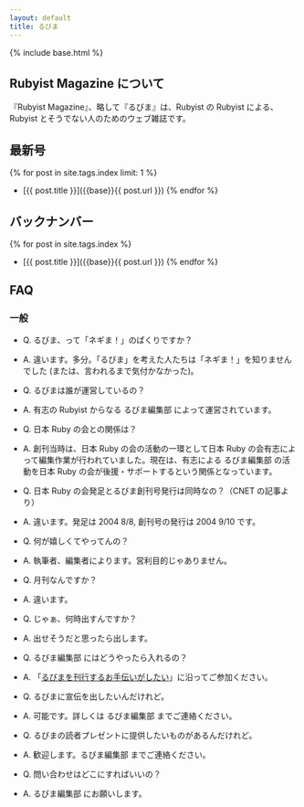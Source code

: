 ```yaml
---
layout: default
title: るびま
---
```


{% include base.html %}

## Rubyist Magazine について

『Rubyist Magazine』、略して『るびま』は、Rubyist の Rubyist による、Rubyist とそうでない人のためのウェブ雑誌です。

## 最新号

{% for post in site.tags.index limit: 1 %}

- [{{ post.title }}]({{base}}{{ post.url }})
  {% endfor %}

## バックナンバー

{% for post in site.tags.index %}

- [{{ post.title }}]({{base}}{{ post.url }})
  {% endfor %}

## FAQ

### 一般

- Q. るびま、って「ネギま！」のぱくりですか？
- A. 違います。多分。「るびま」を考えた人たちは「ネギま！」を知りませんでした (または、言われるまで気付かなかった)。

- Q. るびまは誰が運営しているの？
- A. 有志の Rubyist からなる るびま編集部 によって運営されています。

- Q. 日本 Ruby の会との関係は？
- A. 創刊当時は、日本 Ruby の会の活動の一環として日本 Ruby の会有志によって編集作業が行われていました。現在は、有志による るびま編集部 の活動を日本 Ruby の会が後援・サポートするという関係となっています。

- Q. 日本 Ruby の会発足とるびま創刊号発行は同時なの？（CNET の記事より）
- A. 違います。発足は 2004 8/8, 創刊号の発行は 2004 9/10 です。

- Q. 何が嬉しくてやってんの？
- A. 執筆者、編集者によります。営利目的じゃありません。

- Q. 月刊なんですか？
- A. 違います。

- Q. じゃぁ、何時出すんですか？
- A. 出せそうだと思ったら出します。

- Q. るびま編集部 にはどうやったら入れるの？
- A. 「[るびまを刊行するお手伝いがしたい](https://github.com/rubima/magazine.rubyist.net/blob/master/CONTRIBUTING.md#るびまを刊行するお手伝いがしたい)」に沿ってご参加ください。

- Q. るびまに宣伝を出したいんだけれど。
- A. 可能です。詳しくは るびま編集部 までご連絡ください。

- Q. るびまの読者プレゼントに提供したいものがあるんだけれど。
- A. 歓迎します。るびま編集部 までご連絡ください。

- Q. 問い合わせはどこにすればいいの？
- A. るびま編集部 にお願いします。
